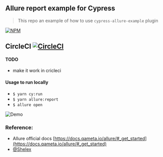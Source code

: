 Allure report example for Cypress
-----------------------------------
> This repo an example of how to use `cypress-allure-example` plugin

[![NPM][npm-icon]][npm-url]

## CircleCI [![CircleCI](https://circleci.com/gh/Ebazhanov/cypress-allure-example.svg?style=svg)](https://circleci.com/gh/Ebazhanov/cypress-allure-example )

#### TODO
- make it work in cricleci

#### Usage to run locally
- `$ yarn cy:run`
- `$ yarn allure:report`
- `$ allure open`

![Demo](allure-screencast.gif)

### Reference:
- Allure official docs [https://docs.qameta.io/allure/#_get_started](https://docs.qameta.io/allure/#_get_started)
- [@Shelex](https://github.com/Shelex/cypress-allure-plugin-example)


[npm-icon]: https://nodei.co/npm/cypress-allure-plugin.svg?downloads=true
[npm-url]: https://www.npmjs.com/package/@shelex/cypress-allure-plugin
